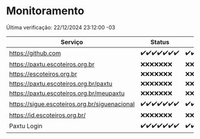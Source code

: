 # Monitoramento

Última verificação: 22/12/2024 23:12:00 -03

|Serviço|Status|Últimas 24h|
|---|---|---|
|https://github.com|<span title="2024-12-16: OK=23">✔️</span><span title="2024-12-17: OK=23">✔️</span><span title="2024-12-18: OK=23">✔️</span><span title="2024-12-19: OK=23">✔️</span><span title="2024-12-20: OK=23">✔️</span><span title="2024-12-21: OK=23">✔️</span><span title="2024-12-22: OK=1">✔️</span>|<span title="21/12/2024 23:16:00 -03 : 200">✔️</span><span title="22/12/2024 00:17:00 -03 : 200">✔️</span><span title="22/12/2024 01:10:00 -03 : 200">✔️</span><span title="22/12/2024 02:07:00 -03 : 200">✔️</span><span title="22/12/2024 03:10:00 -03 : 200">✔️</span><span title="22/12/2024 04:07:00 -03 : 200">✔️</span><span title="22/12/2024 05:10:00 -03 : 200">✔️</span><span title="22/12/2024 06:07:00 -03 : 200">✔️</span><span title="22/12/2024 07:07:00 -03 : 200">✔️</span><span title="22/12/2024 08:05:00 -03 : 200">✔️</span><span title="22/12/2024 09:13:00 -03 : 200">✔️</span><span title="22/12/2024 10:11:00 -03 : 200">✔️</span><span title="22/12/2024 11:06:00 -03 : 200">✔️</span><span title="22/12/2024 12:06:00 -03 : 200">✔️</span><span title="22/12/2024 13:08:00 -03 : 200">✔️</span><span title="22/12/2024 14:06:00 -03 : 200">✔️</span><span title="22/12/2024 15:09:00 -03 : 200">✔️</span><span title="22/12/2024 16:04:00 -03 : 200">✔️</span><span title="22/12/2024 17:08:00 -03 : 200">✔️</span><span title="22/12/2024 18:06:00 -03 : 200">✔️</span><span title="22/12/2024 19:06:00 -03 : 200">✔️</span><span title="22/12/2024 20:07:00 -03 : 200">✔️</span><span title="22/12/2024 21:41:00 -03 : 200">✔️</span><span title="22/12/2024 23:12:00 -03 : 200">✔️</span>|
|https://paxtu.escoteiros.org.br|<span title="2024-12-16: Falhas=23">❌</span><span title="2024-12-17: Falhas=23">❌</span><span title="2024-12-18: Falhas=23">❌</span><span title="2024-12-19: Falhas=23">❌</span><span title="2024-12-20: Falhas=23">❌</span><span title="2024-12-21: Falhas=23">❌</span><span title="2024-12-22: Falhas=1">❌</span>|<span title="21/12/2024 23:16:00 -03 : 403">❌</span><span title="22/12/2024 00:17:00 -03 : 403">❌</span><span title="22/12/2024 01:10:00 -03 : 403">❌</span><span title="22/12/2024 02:07:00 -03 : 403">❌</span><span title="22/12/2024 03:10:00 -03 : 403">❌</span><span title="22/12/2024 04:07:00 -03 : 403">❌</span><span title="22/12/2024 05:10:00 -03 : 403">❌</span><span title="22/12/2024 06:07:00 -03 : 403">❌</span><span title="22/12/2024 07:07:00 -03 : 403">❌</span><span title="22/12/2024 08:05:00 -03 : 403">❌</span><span title="22/12/2024 09:13:00 -03 : 403">❌</span><span title="22/12/2024 10:11:00 -03 : 403">❌</span><span title="22/12/2024 11:06:00 -03 : 403">❌</span><span title="22/12/2024 12:06:00 -03 : 403">❌</span><span title="22/12/2024 13:08:00 -03 : 403">❌</span><span title="22/12/2024 14:06:00 -03 : 403">❌</span><span title="22/12/2024 15:09:00 -03 : 403">❌</span><span title="22/12/2024 16:04:00 -03 : 403">❌</span><span title="22/12/2024 17:08:00 -03 : 403">❌</span><span title="22/12/2024 18:06:00 -03 : 403">❌</span><span title="22/12/2024 19:06:00 -03 : 403">❌</span><span title="22/12/2024 20:07:00 -03 : 403">❌</span><span title="22/12/2024 21:41:00 -03 : 403">❌</span><span title="22/12/2024 23:12:00 -03 : 403">❌</span>|
|https://escoteiros.org.br|<span title="2024-12-16: Falhas=23">❌</span><span title="2024-12-17: Falhas=23">❌</span><span title="2024-12-18: Falhas=23">❌</span><span title="2024-12-19: Falhas=23">❌</span><span title="2024-12-20: Falhas=23">❌</span><span title="2024-12-21: Falhas=23">❌</span><span title="2024-12-22: Falhas=1">❌</span>|<span title="21/12/2024 23:16:00 -03 : 403">❌</span><span title="22/12/2024 00:17:00 -03 : 403">❌</span><span title="22/12/2024 01:10:00 -03 : 403">❌</span><span title="22/12/2024 02:07:00 -03 : 403">❌</span><span title="22/12/2024 03:10:00 -03 : 403">❌</span><span title="22/12/2024 04:07:00 -03 : 403">❌</span><span title="22/12/2024 05:10:00 -03 : 403">❌</span><span title="22/12/2024 06:07:00 -03 : 403">❌</span><span title="22/12/2024 07:07:00 -03 : 403">❌</span><span title="22/12/2024 08:05:00 -03 : 403">❌</span><span title="22/12/2024 09:13:00 -03 : 403">❌</span><span title="22/12/2024 10:11:00 -03 : 403">❌</span><span title="22/12/2024 11:06:00 -03 : 403">❌</span><span title="22/12/2024 12:06:00 -03 : 403">❌</span><span title="22/12/2024 13:08:00 -03 : 403">❌</span><span title="22/12/2024 14:06:00 -03 : 403">❌</span><span title="22/12/2024 15:09:00 -03 : 403">❌</span><span title="22/12/2024 16:04:00 -03 : 403">❌</span><span title="22/12/2024 17:08:00 -03 : 403">❌</span><span title="22/12/2024 18:06:00 -03 : 403">❌</span><span title="22/12/2024 19:06:00 -03 : 403">❌</span><span title="22/12/2024 20:07:00 -03 : 403">❌</span><span title="22/12/2024 21:41:00 -03 : 403">❌</span><span title="22/12/2024 23:12:00 -03 : 403">❌</span>|
|https://paxtu.escoteiros.org.br/paxtu|<span title="2024-12-16: Falhas=23">❌</span><span title="2024-12-17: Falhas=23">❌</span><span title="2024-12-18: Falhas=23">❌</span><span title="2024-12-19: Falhas=23">❌</span><span title="2024-12-20: Falhas=23">❌</span><span title="2024-12-21: Falhas=23">❌</span><span title="2024-12-22: Falhas=1">❌</span>|<span title="21/12/2024 23:16:00 -03 : 403">❌</span><span title="22/12/2024 00:17:00 -03 : 403">❌</span><span title="22/12/2024 01:10:00 -03 : 403">❌</span><span title="22/12/2024 02:07:00 -03 : 403">❌</span><span title="22/12/2024 03:10:00 -03 : 403">❌</span><span title="22/12/2024 04:07:00 -03 : 403">❌</span><span title="22/12/2024 05:10:00 -03 : 403">❌</span><span title="22/12/2024 06:07:00 -03 : 403">❌</span><span title="22/12/2024 07:07:00 -03 : 403">❌</span><span title="22/12/2024 08:05:00 -03 : 403">❌</span><span title="22/12/2024 09:13:00 -03 : 403">❌</span><span title="22/12/2024 10:11:00 -03 : 403">❌</span><span title="22/12/2024 11:06:00 -03 : 403">❌</span><span title="22/12/2024 12:06:00 -03 : 403">❌</span><span title="22/12/2024 13:08:00 -03 : 403">❌</span><span title="22/12/2024 14:06:00 -03 : 403">❌</span><span title="22/12/2024 15:09:00 -03 : 403">❌</span><span title="22/12/2024 16:04:00 -03 : 403">❌</span><span title="22/12/2024 17:08:00 -03 : 403">❌</span><span title="22/12/2024 18:06:00 -03 : 403">❌</span><span title="22/12/2024 19:06:00 -03 : 403">❌</span><span title="22/12/2024 20:07:00 -03 : 403">❌</span><span title="22/12/2024 21:41:00 -03 : 403">❌</span><span title="22/12/2024 23:12:00 -03 : 403">❌</span>|
|https://paxtu.escoteiros.org.br/meupaxtu|<span title="2024-12-16: Falhas=23">❌</span><span title="2024-12-17: Falhas=23">❌</span><span title="2024-12-18: Falhas=23">❌</span><span title="2024-12-19: Falhas=23">❌</span><span title="2024-12-20: Falhas=23">❌</span><span title="2024-12-21: Falhas=23">❌</span><span title="2024-12-22: Falhas=1">❌</span>|<span title="21/12/2024 23:16:00 -03 : 403">❌</span><span title="22/12/2024 00:17:00 -03 : 403">❌</span><span title="22/12/2024 01:10:00 -03 : 403">❌</span><span title="22/12/2024 02:07:00 -03 : 403">❌</span><span title="22/12/2024 03:10:00 -03 : 403">❌</span><span title="22/12/2024 04:07:00 -03 : 403">❌</span><span title="22/12/2024 05:10:00 -03 : 403">❌</span><span title="22/12/2024 06:07:00 -03 : 403">❌</span><span title="22/12/2024 07:07:00 -03 : 403">❌</span><span title="22/12/2024 08:05:00 -03 : 403">❌</span><span title="22/12/2024 09:13:00 -03 : 403">❌</span><span title="22/12/2024 10:11:00 -03 : 403">❌</span><span title="22/12/2024 11:06:00 -03 : 403">❌</span><span title="22/12/2024 12:06:00 -03 : 403">❌</span><span title="22/12/2024 13:08:00 -03 : 403">❌</span><span title="22/12/2024 14:06:00 -03 : 403">❌</span><span title="22/12/2024 15:09:00 -03 : 403">❌</span><span title="22/12/2024 16:04:00 -03 : 403">❌</span><span title="22/12/2024 17:08:00 -03 : 403">❌</span><span title="22/12/2024 18:06:00 -03 : 403">❌</span><span title="22/12/2024 19:06:00 -03 : 403">❌</span><span title="22/12/2024 20:07:00 -03 : 403">❌</span><span title="22/12/2024 21:41:00 -03 : 403">❌</span><span title="22/12/2024 23:12:00 -03 : 403">❌</span>|
|https://sigue.escoteiros.org.br/siguenacional|<span title="2024-12-16: OK=23">✔️</span><span title="2024-12-17: OK=23">✔️</span><span title="2024-12-18: OK=23">✔️</span><span title="2024-12-19: OK=23">✔️</span><span title="2024-12-20: OK=23">✔️</span><span title="2024-12-21: OK=23">✔️</span><span title="2024-12-22: OK=1">✔️</span>|<span title="21/12/2024 23:16:00 -03 : 200">✔️</span><span title="22/12/2024 00:17:00 -03 : 200">✔️</span><span title="22/12/2024 01:10:00 -03 : 200">✔️</span><span title="22/12/2024 02:07:00 -03 : 200">✔️</span><span title="22/12/2024 03:10:00 -03 : 200">✔️</span><span title="22/12/2024 04:07:00 -03 : 200">✔️</span><span title="22/12/2024 05:10:00 -03 : 200">✔️</span><span title="22/12/2024 06:07:00 -03 : 200">✔️</span><span title="22/12/2024 07:07:00 -03 : 200">✔️</span><span title="22/12/2024 08:05:00 -03 : 200">✔️</span><span title="22/12/2024 09:13:00 -03 : 200">✔️</span><span title="22/12/2024 10:11:00 -03 : 200">✔️</span><span title="22/12/2024 11:06:00 -03 : 200">✔️</span><span title="22/12/2024 12:06:00 -03 : 200">✔️</span><span title="22/12/2024 13:08:00 -03 : 200">✔️</span><span title="22/12/2024 14:06:00 -03 : 200">✔️</span><span title="22/12/2024 15:09:00 -03 : 200">✔️</span><span title="22/12/2024 16:04:00 -03 : 200">✔️</span><span title="22/12/2024 17:08:00 -03 : 200">✔️</span><span title="22/12/2024 18:06:00 -03 : 200">✔️</span><span title="22/12/2024 19:06:00 -03 : 200">✔️</span><span title="22/12/2024 20:07:00 -03 : 200">✔️</span><span title="22/12/2024 21:41:00 -03 : 200">✔️</span><span title="22/12/2024 23:12:00 -03 : 200">✔️</span>|
|https://id.escoteiros.org.br/|<span title="2024-12-16: Falhas=23">❌</span><span title="2024-12-17: Falhas=23">❌</span><span title="2024-12-18: Falhas=23">❌</span><span title="2024-12-19: Falhas=23">❌</span><span title="2024-12-20: Falhas=23">❌</span><span title="2024-12-21: Falhas=23">❌</span><span title="2024-12-22: Falhas=1">❌</span>|<span title="21/12/2024 23:16:00 -03 : 403">❌</span><span title="22/12/2024 00:17:00 -03 : 403">❌</span><span title="22/12/2024 01:10:00 -03 : 403">❌</span><span title="22/12/2024 02:07:00 -03 : 403">❌</span><span title="22/12/2024 03:10:00 -03 : 403">❌</span><span title="22/12/2024 04:07:00 -03 : 403">❌</span><span title="22/12/2024 05:10:00 -03 : 403">❌</span><span title="22/12/2024 06:07:00 -03 : 403">❌</span><span title="22/12/2024 07:07:00 -03 : 403">❌</span><span title="22/12/2024 08:05:00 -03 : 403">❌</span><span title="22/12/2024 09:13:00 -03 : 403">❌</span><span title="22/12/2024 10:11:00 -03 : 403">❌</span><span title="22/12/2024 11:06:00 -03 : 403">❌</span><span title="22/12/2024 12:06:00 -03 : 403">❌</span><span title="22/12/2024 13:08:00 -03 : 403">❌</span><span title="22/12/2024 14:06:00 -03 : 403">❌</span><span title="22/12/2024 15:09:00 -03 : 403">❌</span><span title="22/12/2024 16:04:00 -03 : 403">❌</span><span title="22/12/2024 17:08:00 -03 : 403">❌</span><span title="22/12/2024 18:06:00 -03 : 403">❌</span><span title="22/12/2024 19:06:00 -03 : 403">❌</span><span title="22/12/2024 20:07:00 -03 : 403">❌</span><span title="22/12/2024 21:41:00 -03 : 403">❌</span><span title="22/12/2024 23:12:00 -03 : 403">❌</span>|
|Paxtu Login|<span title="2024-12-16: OK=23">✔️</span><span title="2024-12-17: OK=23">✔️</span><span title="2024-12-18: OK=23">✔️</span><span title="2024-12-19: OK=23">✔️</span><span title="2024-12-20: OK=23">✔️</span><span title="2024-12-21: OK=23">✔️</span><span title="2024-12-22: OK=1">✔️</span>|<span title="21/12/2024 23:16:00 -03 : 200">✔️</span><span title="22/12/2024 00:17:00 -03 : 200">✔️</span><span title="22/12/2024 01:10:00 -03 : 200">✔️</span><span title="22/12/2024 02:07:00 -03 : 200">✔️</span><span title="22/12/2024 03:10:00 -03 : 200">✔️</span><span title="22/12/2024 04:07:00 -03 : 200">✔️</span><span title="22/12/2024 05:10:00 -03 : 200">✔️</span><span title="22/12/2024 06:07:00 -03 : 200">✔️</span><span title="22/12/2024 07:07:00 -03 : 200">✔️</span><span title="22/12/2024 08:05:00 -03 : 200">✔️</span><span title="22/12/2024 09:13:00 -03 : 200">✔️</span><span title="22/12/2024 10:11:00 -03 : 200">✔️</span><span title="22/12/2024 11:06:00 -03 : 200">✔️</span><span title="22/12/2024 12:06:00 -03 : 200">✔️</span><span title="22/12/2024 13:08:00 -03 : 200">✔️</span><span title="22/12/2024 14:06:00 -03 : 200">✔️</span><span title="22/12/2024 15:09:00 -03 : 200">✔️</span><span title="22/12/2024 16:04:00 -03 : 200">✔️</span><span title="22/12/2024 17:08:00 -03 : 200">✔️</span><span title="22/12/2024 18:06:00 -03 : 200">✔️</span><span title="22/12/2024 19:06:00 -03 : 200">✔️</span><span title="22/12/2024 20:07:00 -03 : 200">✔️</span><span title="22/12/2024 21:41:00 -03 : 200">✔️</span><span title="22/12/2024 23:12:00 -03 : 200">✔️</span>|
